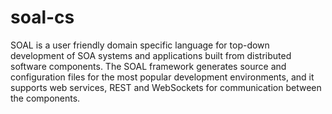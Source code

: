 # soal-cs
SOAL is a user friendly domain specific language for top-down development of SOA systems and applications built from distributed software components. The SOAL framework generates source and configuration files for the most popular development environments, and it supports web services, REST and WebSockets for communication between the components.

